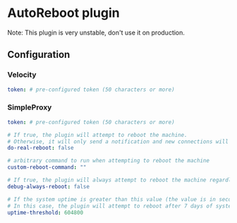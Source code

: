 # AutoReboot plugin

Note: This plugin is very unstable, don't use it on production.

## Configuration

### Velocity

```yml
token: # pre-configured token (50 characters or more)
```

### SimpleProxy

```yml
token: # pre-configured token (50 characters or more)

# If true, the plugin will attempt to reboot the machine.
# Otherwise, it will only send a notification and new connections will be denied.
do-real-reboot: false

# arbitrary command to run when attempting to reboot the machine
custom-reboot-command: ""

# If true, the plugin will always attempt to reboot the machine regardless of the system uptime.
debug-always-reboot: false

# If the system uptime is greater than this value (the value is in seconds), the plugin will attempt to reboot the machine.
# In this case, the plugin will attempt to reboot after 7 days of system uptime.
uptime-threshold: 604800 
```
